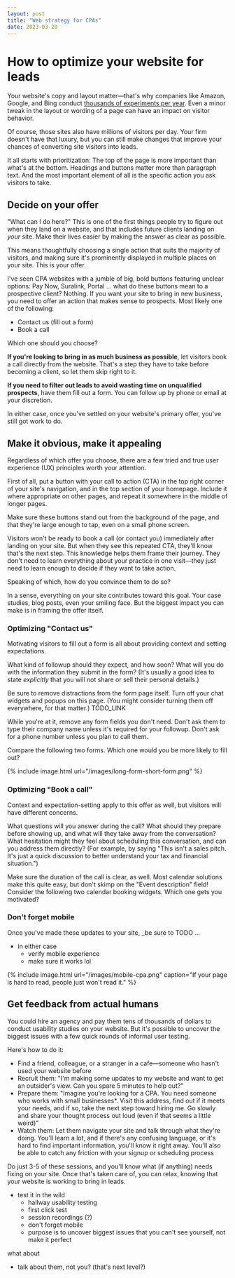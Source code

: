 ```yaml
---
layout: post
title: "Web strategy for CPAs"
date: 2023-03-20
---
```


# How to optimize your website for leads

Your website's copy and layout matter—that's why companies like Amazon, Google, and Bing conduct [thousands of experiments per year](https://hbr.org/2017/09/the-surprising-power-of-online-experiments). Even a minor tweak in the layout or wording of a page can have an impact on visitor behavior.

Of course, those sites also have millions of visitors per day. Your firm doesn't have that luxury, but you can still make changes that improve your chances of converting site visitors into leads.

It all starts with prioritization: The top of the page is more important than what's at the bottom. Headings and buttons matter more than paragraph text. And the most important element of all is the specific action you ask visitors to take.

## Decide on your offer

"What can I do here?" This is one of the first things people try to figure out when they land on a website, and that includes future clients landing on _your_ site. Make their lives easier by making the answer as clear as possible.

This means thoughtfully choosing a single action that suits the majority of visitors, and making sure it's prominently displayed in multiple places on your site. This is your offer.

I've seen CPA websites with a jumble of big, bold buttons featuring unclear options: Pay Now, Suralink, Portal ... what do these buttons mean to a prospective client? Nothing. If you want your site to bring in new business, you need to offer an action that makes sense to prospects. Most likely one of the following:

- Contact us (fill out a form)
- Book a call

Which one should you choose? 

**If you're looking to bring in as much business as possible**, let visitors book a call directly from the website. That's a step they have to take before becoming a client, so let them skip right to it.

**If you need to filter out leads to avoid wasting time on unqualified prospects**, have them fill out a form. You can follow up by phone or email at your discretion.

In either case, once you've settled on your website's primary offer, you've still got work to do.

## Make it obvious, make it appealing

Regardless of which offer you choose, there are a few tried and true user experience (UX) principles worth your attention.

First of all, put a button with your call to action (CTA) in the top right corner of your site's navigation, and in the top section of your homepage. Include it where appropriate on other pages, and repeat it somewhere in the middle of longer pages.

Make sure these buttons stand out from the background of the page, and that they're large enough to tap, even on a small phone screen. 

Visitors won't be ready to book a call (or contact you) immediately after landing on your site. But when they see this repeated CTA, they'll know that's the next step. This knowledge helps them frame their journey. They don't need to learn everything about your practice in one visit—they just need to learn enough to decide if they want to take action.

Speaking of which, how do you convince them to do so?

In a sense, everything on your site contributes toward this goal. Your case studies, blog posts, even your smiling face. But the biggest impact you can make is in framing the offer itself.

### Optimizing "Contact us"

Motivating visitors to fill out a form is all about providing context and setting expectations.

What kind of followup should they expect, and how soon? What will you do with the information they submit in the form? (It's usually a good idea to state _explicitly_ that you will not share or sell their personal details.)

Be sure to remove distractions from the form page itself. Turn off your chat widgets and popups on this page. (You might consider turning them off everywhere, for that matter.) TODO_LINK

While you're at it, remove any form fields you don't need. Don't ask them to type their company name unless it's required for your followup. Don't ask for a phone number unless you plan to call them.

Compare the following two forms. Which one would you be more likely to fill out?

{% include image.html url="/images/long-form-short-form.png" %}

### Optimizing "Book a call"

Context and expectation-setting apply to this offer as well, but visitors will have different concerns.

What questions will you answer during the call? What should they prepare before showing up, and what will they take away from the conversation? What hesitation might they feel about scheduling this conversation, and can you address them directly? (For example, by saying "This isn't a sales pitch. It's just a quick discussion to better understand your tax and financial situation.")

Make sure the duration of the call is clear, as well. Most calendar solutions make this quite easy, but don't skimp on the "Event description" field! Consider the following two calendar booking widgets. Which one gets you motivated?

### Don't forget mobile

Once you've made these updates to your site, _be sure to  TODO ...

  - in either case
    - verify mobile experience
    - make sure it works lol

{% include image.html url="/images/mobile-cpa.png" caption="If your page is hard to read, people just won't read it." %}

## Get feedback from actual humans

You could hire an agency and pay them tens of thousands of dollars to conduct usability studies on your website. But it's possible to uncover the biggest issues with a few quick rounds of informal user testing.

Here's how to do it:

- Find a friend, colleague, or a stranger in a cafe—someone who hasn't used your website before
- Recruit them: "I'm making some updates to my website and want to get an outsider's view. Can you spare 5 minutes to help out?"
- Prepare them: "Imagine you're looking for a CPA. You need someone who works with small businesses*. Visit this address, find out if it meets your needs, and if so, take the next step toward hiring me. Go slowly and share your thought process out loud (even if that seems a little weird)"
- Watch them: Let them navigate your site and talk through what they're doing. You'll learn a lot, and if there's any confusing language, or it's hard to find important information, you'll know it right away. You'll also be able to catch any friction with your signup or scheduling process

Do just 3-5 of these sessions, and you'll know what (if anything) needs fixing on your site. Once that's taken care of, you can relax, knowing that your website is working to bring in leads.

- test it in the wild
  - hallway usability testing
  - first click test
  - session recordings (?)
  - don't forget mobile
  - purpose is to uncover biggest issues that you can't see yourself, not make it perfect

what about

- talk about them, not you? (that's next level?)
